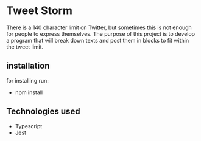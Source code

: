 # Tweet Storm
There is a 140 character limit on Twitter, but sometimes this is not enough for people to express themselves. The purpose of this project is to develop a program that will break down texts and post them in blocks to fit within the tweet limit.

## installation
for installing run:
* npm install

## Technologies used

* Typescript
* Jest
